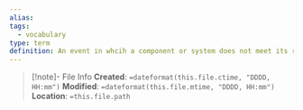 ```yaml
---
alias: 
tags:
  - vocabulary
type: term
definition: An event in whcih a component or system does not meet its requirements whithin a specified limits.
---
```

> [!note]- File Info
> **Created**:  `=dateformat(this.file.ctime, "DDDD, HH:mm")`
> **Modified**: `=dateformat(this.file.mtime, "DDDD, HH:mm")` 
> **Location**: `=this.file.path`
